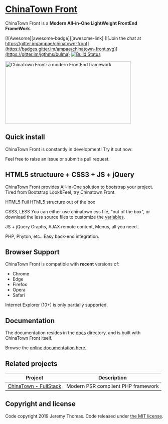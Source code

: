 # [ChinaTown Front](https://ampae.com/chinatown-front)

ChinaTown Front is a **Modern All-in-One LightWeight FrontEnd FrameWork**.

[![Awesome][awesome-badge]][awesome-link]
[![Join the chat at https://gitter.im/ampae/chinatown-front](https://badges.gitter.im/ampae/chinatown-front.svg)](https://gitter.im/jgthms/bulma)
[![Build Status](https://travis-ci.org/jgthms/bulma.svg?branch=master)](https://travis-ci.org/ampae/chinatown-front)

<a href="https://ampae.com/"><img src="https://raw.githubusercontent.com/ampae/chinatown-front/master/docs/images/chinatown-banner.png" alt="ChinaTown Front: a modern FrontEnd framework" style="max-width:100%;" width="400" height="200"></a>

## Quick install

ChinaTown Front is constantly in development! Try it out now:

Feel free to raise an issue or submit a pull request.

## HTML5 structuure + CSS3 + JS + jQuery

ChinaTown Front provides All-in-One solution to bootstrap your project. Tired from Bootstrap Look&Feel, try Chinatown Front.

HTML5
Full HTML5 structure out of the box

CSS3, LESS
You can either use chinatown css file, "out of the box", or download the less source files to customize the [variables](https://ampae.com/chinatown-front/documentation/variables/).

JS + jQuery
Graphs, AJAX remote content, Menus, all you need..

PHP, Phyton, etc..
Easy back-end integration.

## Browser Support

ChinaTown Front is compatible with **recent** versions of:

* Chrome
* Edge
* Firefox
* Opera
* Safari

Internet Explorer (10+) is only partially supported.

## Documentation

The documentation resides in the [docs](docs) directory, and is built with ChinaTown Front itself.

Browse the [online documentation here.](https://ampae.com/chinatown-front/documentation/quickstart/)

## Related projects

| Project                                                                              | Description                                                                            |
|--------------------------------------------------------------------------------------|----------------------------------------------------------------------------------------|
| [ChinaTown - FullStack](https://github.com/ampae/chinatown)                          | Modern PSR complient PHP framework                                             |

## Copyright and license

Code copyright 2019 Jeremy Thomas. Code released under [the MIT license](https://github.com/ampae/chinatown-front/blob/master/LICENSE).
